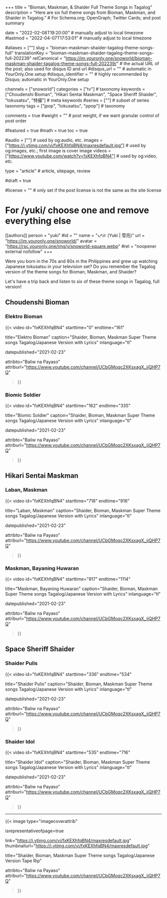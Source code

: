 +++
title = "Bioman, Maskman, & Shaider Full Theme Songs in Tagalog"
description = "Here are six full theme songs from Bioman, Maskman, and Shaider in Tagalog."                                                    # For Schema.org; OpenGraph; Twitter Cards; and post summary

date = "2022-02-08T19:20:00"                                        # manually adjust to local timezone
#lastmod = "2022-04-07T17:53:01"                                     # manually adjust to local timezone

#aliases = [""]
slug = "bioman-maskman-shaider-tagalog-theme-songs-full"
translationKey = "bioman-maskman-shaider-tagalog-theme-songs-full-202239"
relCanonical = "https://im.youronly.one/snoworld/bioman-maskman-shaider-tagalog-theme-songs-full-202239/"                                                   # the actual URL of the post; also used for disqus ID and url
#disqus_url = ""                                                    # automatic in YourOnly.One setup
#disqus_identifier = ""                                             # highly recommended by Disqus; automatic in YourOnly.One setup

channels = ["snoworld"]
categories = ["tv"]                                                   # taxonomy
keywords = ["Choudenshi Bioman", "Hikari Sentai Maskman", "Space Sheriff Shaider", "tokusatsu", "特撮"]                                                     # meta keywords
#series = [""]                                                       # subset of series taxonomy
tags = ["jpop", "tokusatsu", "ppop"]                                                         # taxonomy

comments = true
#weight = ""                                                        # post weight, if we want granular control of post order

#featured = true
#math = true
toc = true

#audio = [""]                                                        # used by og:audio, etc.
images = ["https://i.ytimg.com/vi/fxKEXhfqBN4/maxresdefault.jpg"]                                                       # used by og:images, etc.; first image is cover image
videos = ["https://www.youtube.com/watch?v=fxKEXhfqBN4"]                                                       # used by og:video, etc.

type = "article"                                                           # article, sitepage, review

#draft = true

#license = ""                                                       # only set if the post license is not the same as the site license

# For /yuki/ choose one and remove everything else
[[authors]]
  person = "yuki"
  #id = ""
  name = "ᜌᜓᜃᜒ (Yuki | 雪亮)"
  url = "https://im.youronly.one/snoworld/"
  avatar = "https://rsc.youronly.one/img/y/snoworld-square.webp"
  #rel = "noopener external nofollow"
+++

Were you born in the 70s and 80s in the Philippines and grew up watching Japanese tokusatsu in your television set? Do you remember the Tagalog version of the theme songs for Bioman, Maskman, and Shaider?

Let's have a trip back and listen to six of these theme songs in Tagalog, full version!

<!--more-->

## Choudenshi Bioman
### Elektro Bioman

{{< video
  id="fxKEXhfqBN4"
  starttime="0"
  endtime="161"

  title="Elektro Bioman"
  caption="Shaider, Bioman, Maskman Super Theme songs Tagalog/Japanese Version with Lyrics"
  inlanguage="tl"

  datepublished="2021-02-23"

  attribto="Baliw na Payaso"
  attriburl="https://www.youtube.com/channel/UCbGMoqc2XKsxagX_jiQHP7Q"
>}}

### Biomic Soldier

{{< video
  id="fxKEXhfqBN4"
  starttime="162"
  endtime="335"

  title="Biomic Soldier"
  caption="Shaider, Bioman, Maskman Super Theme songs Tagalog/Japanese Version with Lyrics"
  inlanguage="tl"

  datepublished="2021-02-23"

  attribto="Baliw na Payaso"
  attriburl="https://www.youtube.com/channel/UCbGMoqc2XKsxagX_jiQHP7Q"
>}}

## Hikari Sentai Maskman
### Laban, Maskman

{{< video
  id="fxKEXhfqBN4"
  starttime="718"
  endtime="916"

  title="Laban, Maskman"
  caption="Shaider, Bioman, Maskman Super Theme songs Tagalog/Japanese Version with Lyrics"
  inlanguage="tl"

  datepublished="2021-02-23"

  attribto="Baliw na Payaso"
  attriburl="https://www.youtube.com/channel/UCbGMoqc2XKsxagX_jiQHP7Q"
>}}

### Maskman, Bayaning Huwaran

{{< video
  id="fxKEXhfqBN4"
  starttime="917"
  endtime="1114"

  title="Maskman, Bayaning Huwaran"
  caption="Shaider, Bioman, Maskman Super Theme songs Tagalog/Japanese Version with Lyrics"
  inlanguage="tl"

  datepublished="2021-02-23"

  attribto="Baliw na Payaso"
  attriburl="https://www.youtube.com/channel/UCbGMoqc2XKsxagX_jiQHP7Q"
>}}

## Space Sheriff Shaider
### Shaider Pulis

{{< video
  id="fxKEXhfqBN4"
  starttime="336"
  endtime="534"

  title="Shaider Pulis"
  caption="Shaider, Bioman, Maskman Super Theme songs Tagalog/Japanese Version with Lyrics"
  inlanguage="tl"

  datepublished="2021-02-23"

  attribto="Baliw na Payaso"
  attriburl="https://www.youtube.com/channel/UCbGMoqc2XKsxagX_jiQHP7Q"
>}}

### Shaider Idol

{{< video
  id="fxKEXhfqBN4"
  starttime="535"
  endtime="716"

  title="Shaider Idol"
  caption="Shaider, Bioman, Maskman Super Theme songs Tagalog/Japanese Version with Lyrics"
  inlanguage="tl"

  datepublished="2021-02-23"

  attribto="Baliw na Payaso"
  attriburl="https://www.youtube.com/channel/UCbGMoqc2XKsxagX_jiQHP7Q"
>}}

-------

{{< image
  type="imagecoverattrib"

  isrepresentativeofpage=true

  link="https://i.ytimg.com/vi/fxKEXhfqBN4/maxresdefault.jpg"
  thumbnailurl="https://i.ytimg.com/vi/fxKEXhfqBN4/maxresdefault.jpg"

  title="Shaider, Bioman, Maskman Super Theme songs Tagalog/Japanese Version Tape Rip"

  attribto="Baliw na Payaso"
  attriburl="https://www.youtube.com/channel/UCbGMoqc2XKsxagX_jiQHP7Q"
>}}
